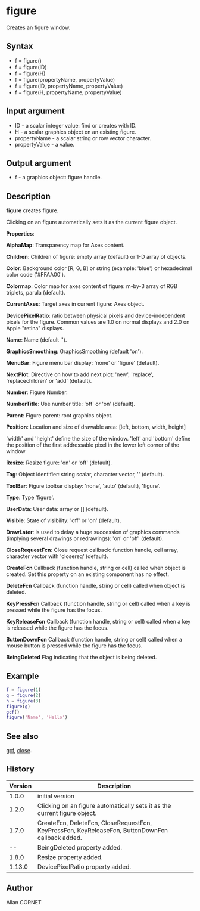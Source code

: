 # figure

Creates an figure window.

## Syntax

- f = figure()
- f = figure(ID)
- f = figure(H)
- f = figure(propertyName, propertyValue)
- f = figure(ID, propertyName, propertyValue)
- f = figure(H, propertyName, propertyValue)

## Input argument

- ID - a scalar integer value: find or creates with ID.
- H - a scalar graphics object on an existing figure.
- propertyName - a scalar string or row vector character.
- propertyValue - a value.

## Output argument

- f - a graphics object: figure handle.

## Description

  <p><b>figure</b> creates figure.</p>
  <p>Clicking on an figure automatically sets it as the current figure object.</p>
  <p/>
  <p><b>Properties</b>:</p>
  <p/>
  <p><b>AlphaMap</b>: Transparency map for Axes content.</p>
  <p><b>Children</b>: Children of figure: empty array (default) or 1-D array of objects.</p>
  <p><b>Color</b>: Background color [R, G, B] or string (example: 'blue') or hexadecimal color code ('#FFAA00').</p>
  <p><b>Colormap</b>: Color map for axes content of figure: m-by-3 array of RGB triplets, parula (default).</p>
  <p><b>CurrentAxes</b>: Target axes in current figure: Axes object.</p>
  <p><b>DevicePixelRatio</b>: ratio between physical pixels and device-independent pixels for the figure. Common values are 1.0 on normal displays and 2.0 on Apple "retina" displays.</p>
  <p><b>Name</b>: Name (default '').</p>
  <p><b>GraphicsSmoothing</b>: GraphicsSmoothing (default 'on').</p>
  <p><b>MenuBar</b>:  Figure menu bar display: 'none' or 'figure' (default).</p>
  <p><b>NextPlot</b>: Directive on how to add next plot: 'new', 'replace', 'replacechildren' or 'add' (default).</p>
  <p><b>Number</b>: Figure Number.</p>
  <p><b>NumberTitle</b>: Use number title: 'off' or 'on' (default).</p>
  <p><b>Parent</b>: Figure parent: root graphics object.</p>
  <p><b>Position</b>: Location and size of drawable area: [left, bottom, width, height]</p>
  <p>'width' and 'height' define the size of the window. 'left' and 'bottom' define the position of the first addressable pixel in the lower left corner of the window</p>
  <p><b>Resize</b>: Resize figure: 'on' or 'off' (default).</p>
  <p><b>Tag</b>: Object identifier: string scalar, character vector, '' (default).</p>
  <p><b>ToolBar</b>:  Figure toolbar display: 'none', 'auto' (default), 'figure'.</p>
  <p><b>Type</b>: Type 'figure'.</p>
  <p><b>UserData</b>: User data: array or [] (default).</p>
  <p><b>Visible</b>: State of visibility: 'off' or 'on' (default).</p>
  <p><b>DrawLater</b>: is used to delay a huge succession of graphics commands (implying several drawings or redrawings): 'on' or 'off' (default).</p>
  <p><b>CloseRequestFcn</b>:  Close request callback: function handle, cell array, character vector with 'closereq' (default).</p>
  <p><b>CreateFcn</b> Callback (function handle, string or cell) called when object is created.
Set this property on an existing component has no effect.</p>
  <p><b>DeleteFcn</b> Callback (function handle, string or cell) called when object is deleted.</p>
  <p><b>KeyPressFcn</b> Callback (function handle, string or cell) called when a key is pressed while the figure has the focus.</p>
  <p><b>KeyReleaseFcn</b> Callback (function handle, string or cell) called when a key is released while the figure has the focus.</p>
  <p><b>ButtonDownFcn</b> Callback (function handle, string or cell) called when a mouse button is pressed while the figure has the focus.</p>
  <p><b>BeingDeleted</b> Flag indicating that the object is being deleted.</p>

## Example

```matlab
f = figure(1)
g = figure(2)
h = figure(3)
figure(g)
gcf()
figure('Name', 'Hello')
```

## See also

[gcf](gcf.md), [close](close.md).

## History

| Version | Description                                                                                      |
| ------- | ------------------------------------------------------------------------------------------------ |
| 1.0.0   | initial version                                                                                  |
| 1.2.0   | Clicking on an figure automatically sets it as the current figure object.                        |
| 1.7.0   | CreateFcn, DeleteFcn, CloseRequestFcn, KeyPressFcn, KeyReleaseFcn, ButtonDownFcn callback added. |
| --      | BeingDeleted property added.                                                                     |
| 1.8.0   | Resize property added.                                                                           |
| 1.13.0  | DevicePixelRatio property added.                                                                 |

## Author

Allan CORNET
